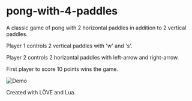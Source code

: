 # pong-with-4-paddles

A classic game of pong with 2 horizontal paddles in addition to 2 vertical paddles.

Player 1 controls 2 vertical paddles with 'w' and 's'.

Player 2 controls 2 horizontal paddles with left-arrow and right-arrow.

First player to score 10 points wins the game.

![Demo](https://github.com/ibmlih/pong-with-4-paddles/blob/master/demo.png)

Created with LÖVE and Lua.
